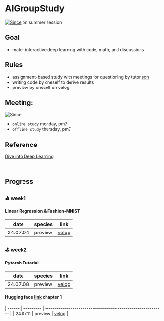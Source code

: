 # AIGroupStudy
[![Since](https://img.shields.io/badge/since-2024.06.30-6A5ACD.svg?&edge_flat=false)](https://github.com/boyamie/AIGroupStudy) on summer session

## Goal
- mater interactive deep learning with code, math, and discussions

## Rules
- assignment-based study with meetings for questioning by tutor [son](https://github.com/zespy5)
- writing code by oneself to derive results
- preview by oneself on velog

## Meeting:
![Since](https://img.shields.io/badge/동아리실A-PNUCSE-6A5ACD.svg?&edge_flat=false)
- `online study` monday, pm7
- `offline study` thursday, pm7

## Reference
[Dive into Deep Learning](https://ko.d2l.ai/index.html)

<br />

## Progress

### ⛳️ week1
#### Linear Regression & Fashion-MNIST

| date | species | link                                                     | 
| ------ | --------- | ------------------------------------------------------------ |
| 24.07.04    | preview     | [velog](https://velog.io/@boyamie_/Linear-Regression)                 |

### ⛳️ week2
#### Pytorch Tutorial

| date | species | link                                                     | 
| ------ | --------- | ------------------------------------------------------------ |
| 24.07.08    | preview     | [velog](https://velog.io/@boyamie_/python-PyTorch-Tutorial-Review)     |

#### Hugging face [link](https://huggingface.co/learn/nlp-course/en/chapter1/1 ) chapter 1
| ------ | --------- | ------------------------------------------------------------ |
| 24.07.11    | preview     | [velog](https://velog.io/@boyamie_/python-PyTorch-Tutorial-Review)     |

